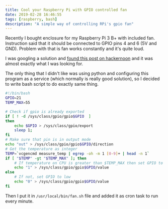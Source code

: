 ```yaml
---
title: Cool your Raspberry Pi with GPIO controlled fan
date: 2019-02-28 16:46:55
tags: [raspberry, bash]
description: "A simple way of controlling RPi's gpio fan"
---
```

Recently I bought enclosure for my Raspberry Pi 3 B+ with included fan. Instruction said that it should be connected to GPIO pins 4 and 6 (5V and GND). Problem with that is fan works constantly and it's quite loud.

<!-- more -->
I was googling a solution and [found this post on hackernoon](https://hackernoon.com/how-to-control-a-fan-to-cool-the-cpu-of-your-raspberrypi-3313b6e7f92c) and it was almost exactly what I was looking for.

The only thing that I didn't like was using python and configuring this program as a service (which normally is really good solution), so I decided to write bash script to do exactly same thing.

```bash
#!/bin/bash
GPIO=21
TEMP_MAX=55

# Check if gpio is already exported
if [ ! -d /sys/class/gpio/gpio$GPIO  ]
then
    echo $GPIO > /sys/class/gpio/export
    sleep 1;
fi
# Make sure that pin is in output mode
echo "out" > /sys/class/gpio/gpio$GPIO/direction
# Get the temperature as integer
TEMP=`vcgencmd measure_temp | egrep -oh -m 1 [0-9]+ | head -n 1`
if [ "$TEMP" -gt "$TEMP_MAX" ]; then
    # If temperature on CPU is greater than $TEMP_MAX then set GPIO to high
    echo "1" > /sys/class/gpio/gpio$GPIO/value
else
    # If not, set GPIO to low
    echo "0" > /sys/class/gpio/gpio$GPIO/value
fi
```

Then I put it in `/usr/local/bin/fan.sh` file and added it as cron task to run every minute.

